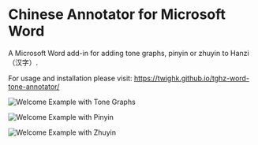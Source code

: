 # Chinese Annotator for Microsoft Word

A Microsoft Word add-in for adding tone graphs, pinyin or zhuyin to Hanzi（汉字）. 

For usage and installation please visit:
https://twighk.github.io/tghz-word-tone-annotator/

![Welcome Example with Tone Graphs](https://github.com/twighk/tghz-word-tone-annotator/raw/master/Images/Welcome.png)

![Welcome Example with Pinyin](https://github.com/twighk/tghz-word-tone-annotator/raw/master/Images/WelcomePinyin.png)

![Welcome Example with Zhuyin](https://github.com/twighk/tghz-word-tone-annotator/raw/master/Images/WelcomeZhuyin.png)
